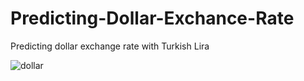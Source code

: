 # Predicting-Dollar-Exchance-Rate


Predicting  dollar exchange rate with Turkish Lira

![dollar](https://user-images.githubusercontent.com/53530231/63259736-e5020880-c287-11e9-90e2-e6620d013e91.png)

